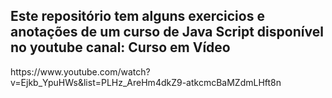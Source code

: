 ## Este repositório tem alguns exercicios e anotações de um curso de Java Script disponível no youtube canal: Curso em Vídeo
 
<p>https://www.youtube.com/watch?v=Ejkb_YpuHWs&list=PLHz_AreHm4dkZ9-atkcmcBaMZdmLHft8n</p>
